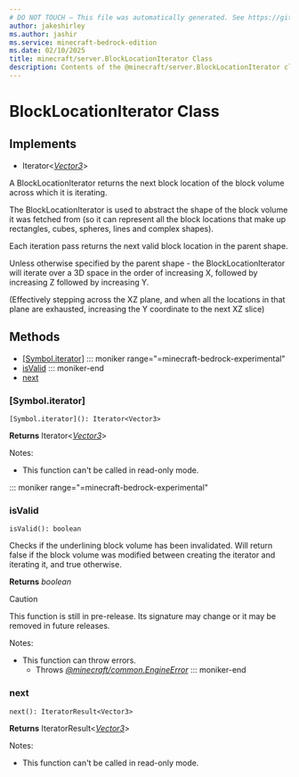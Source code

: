 ```yaml
---
# DO NOT TOUCH — This file was automatically generated. See https://github.com/mojang/minecraftapidocsgenerator to modify descriptions, examples, etc.
author: jakeshirley
ms.author: jashir
ms.service: minecraft-bedrock-edition
ms.date: 02/10/2025
title: minecraft/server.BlockLocationIterator Class
description: Contents of the @minecraft/server.BlockLocationIterator class.
---
```

# BlockLocationIterator Class

## Implements
- Iterator&lt;[*Vector3*](Vector3.md)&gt;

A BlockLocationIterator returns the next block location of the block volume across which it is iterating.

The BlockLocationIterator is used to abstract the shape of the block volume it was fetched from (so it can represent all the block locations that make up rectangles, cubes, spheres, lines and complex shapes).

Each iteration pass returns the next valid block location in the parent shape.

Unless otherwise specified by the parent shape - the BlockLocationIterator will iterate over a 3D space in the order of increasing X, followed by increasing Z followed by increasing Y.

(Effectively stepping across the XZ plane, and when all the locations in that plane are exhausted, increasing the Y coordinate to the next XZ slice)

## Methods
- [[Symbol.iterator]](#[symbol.iterator])
::: moniker range="=minecraft-bedrock-experimental"
- [isValid](#isvalid)
::: moniker-end
- [next](#next)

### **[Symbol.iterator]**
`
[Symbol.iterator](): Iterator<Vector3>
`

**Returns** Iterator&lt;[*Vector3*](Vector3.md)&gt;
  
Notes:
- This function can't be called in read-only mode.

::: moniker range="=minecraft-bedrock-experimental"
### **isValid**
`
isValid(): boolean
`

Checks if the underlining block volume has been invalidated. Will return false if the block volume was modified between creating the iterator and iterating it, and true otherwise.

**Returns** *boolean*

> [!CAUTION]
> This function is still in pre-release.  Its signature may change or it may be removed in future releases.
  
Notes:
- This function can throw errors.
  - Throws [*@minecraft/common.EngineError*](../../../scriptapi/minecraft/common/EngineError.md)
::: moniker-end

### **next**
`
next(): IteratorResult<Vector3>
`

**Returns** IteratorResult&lt;[*Vector3*](Vector3.md)&gt;
  
Notes:
- This function can't be called in read-only mode.

